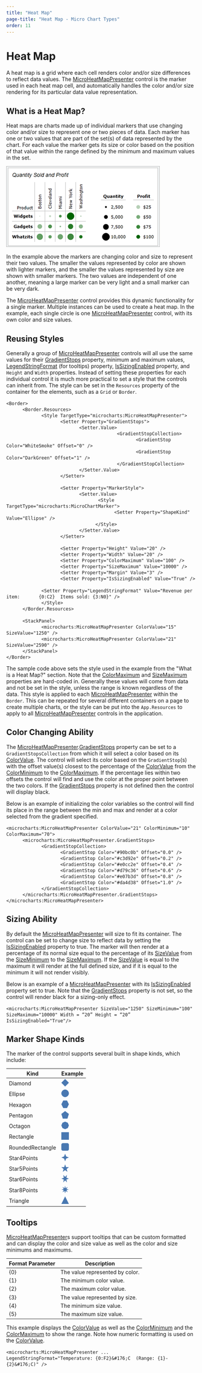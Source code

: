 ```yaml
---
title: "Heat Map"
page-title: "Heat Map - Micro Chart Types"
order: 11
---
```

# Heat Map

A heat map is a grid where each cell renders color and/or size differences to reflect data values.  The [MicroHeatMapPresenter](xref:ActiproSoftware.Windows.Controls.MicroCharts.MicroHeatMapPresenter) control is the marker used in each heat map cell, and automatically handles the color and/or size rendering for its particular data value representation.

## What is a Heat Map?

Heat maps are charts made up of individual markers that use changing color and/or size to represent one or two pieces of data. Each marker has one or two values that are part of the set(s) of data represented by the chart. For each value the marker gets its size or color based on the position of that value within the range defined by the minimum and maximum values in the set.

![Screenshot](../images/heat-map-size-and-color.png)

In the example above the markers are changing color and size to represent their two values. The smaller the values represented by color are shown with lighter markers, and the smaller the values represented by size are shown with smaller markers. The two values are independent of one another, meaning a large marker can be very light and a small marker can be very dark.

The [MicroHeatMapPresenter](xref:ActiproSoftware.Windows.Controls.MicroCharts.MicroHeatMapPresenter) control provides this dynamic functionality for a single marker.  Multiple instances can be used to create a heat map. In the example, each single circle is one [MicroHeatMapPresenter](xref:ActiproSoftware.Windows.Controls.MicroCharts.MicroHeatMapPresenter) control, with its own color and size values.

## Reusing Styles

Generally a group of [MicroHeatMapPresenter](xref:ActiproSoftware.Windows.Controls.MicroCharts.MicroHeatMapPresenter) controls will all use the same values for their [GradientStops](xref:ActiproSoftware.Windows.Controls.MicroCharts.MicroHeatMapPresenter.GradientStops) property, minimum and maximum values, [LegendStringFormat](xref:ActiproSoftware.Windows.Controls.MicroCharts.MicroHeatMapPresenter.LegendStringFormat) (for tooltips) property, [IsSizingEnabled](xref:ActiproSoftware.Windows.Controls.MicroCharts.MicroHeatMapPresenter.IsSizingEnabled) property, and `Height` and `Width` properties. Instead of setting these properties for each individual control it is much more practical to set a style that the controls can inherit from. The style can be set in the `Resources` property of the container for the elements, such as a `Grid` or `Border`.

```xaml
<Border>
      <Border.Resources>
             <Style TargetType="microcharts:MicroHeatMapPresenter">
                    <Setter Property="GradientStops">
                           <Setter.Value>
                                         <GradientStopCollection>
                                                <GradientStop Color="WhiteSmoke" Offset="0" />
                                                <GradientStop Color="DarkGreen" Offset="1" />
                                         </GradientStopCollection>
                           </Setter.Value>
                    </Setter>

                    <Setter Property="MarkerStyle">
                           <Setter.Value>
                                  <Style TargetType="microcharts:MicroChartMarker">
                                        <Setter Property="ShapeKind" Value="Ellipse" />
                                 </Style>
                           </Setter.Value>
                    </Setter>
                          
                    <Setter Property="Height" Value="20" />
                    <Setter Property="Width" Value="20" />
                    <Setter Property="ColorMaximum" Value="100" />
                    <Setter Property="SizeMaximum" Value="10000" />
                    <Setter Property="Margin" Value="3" />
                    <Setter Property="IsSizingEnabled" Value="True" />

             <Setter Property="LegendStringFormat" Value="Revenue per item:       {0:C2}  Items sold: {3:N0}" />
             </Style>
      </Border.Resources>

      <StackPanel>
             <microcharts:MicroHeatMapPresenter ColorValue="15" SizeValue="1250" />
             <microcharts:MicroHeatMapPresenter ColorValue="21" SizeValue="2590" />
      </StackPanel>
</Border>
```

The sample code above sets the style used in the example from the "What is a Heat Map?" section. Note that the [ColorMaximum](xref:ActiproSoftware.Windows.Controls.MicroCharts.MicroHeatMapPresenter.ColorMaximum) and [SizeMaximum](xref:ActiproSoftware.Windows.Controls.MicroCharts.MicroHeatMapPresenter.SizeMaximum) properties are hard-coded in.  Generally these values will come from data and not be set in the style, unless the range is known regardless of the data. This style is applied to each [MicroHeatMapPresenter](xref:ActiproSoftware.Windows.Controls.MicroCharts.MicroHeatMapPresenter) within the `Border`.  This can be repeated for several different containers on a page to create multiple charts, or the style can be put into the `App.Resources` to apply to all [MicroHeatMapPresenter](xref:ActiproSoftware.Windows.Controls.MicroCharts.MicroHeatMapPresenter) controls in the application.

## Color Changing Ability

The [MicroHeatMapPresenter](xref:ActiproSoftware.Windows.Controls.MicroCharts.MicroHeatMapPresenter).[GradientStops](xref:ActiproSoftware.Windows.Controls.MicroCharts.MicroHeatMapPresenter.GradientStops) property can be set to a `GradientStopsCollection` from which it will select a color based on its [ColorValue](xref:ActiproSoftware.Windows.Controls.MicroCharts.MicroHeatMapPresenter.ColorValue).  The control will select its color based on the `GradientStop`(s) with the offset value(s) closest to the percentage of the [ColorValue](xref:ActiproSoftware.Windows.Controls.MicroCharts.MicroHeatMapPresenter.ColorValue) from the [ColorMinimum](xref:ActiproSoftware.Windows.Controls.MicroCharts.MicroHeatMapPresenter.ColorMinimum) to the [ColorMaximum](xref:ActiproSoftware.Windows.Controls.MicroCharts.MicroHeatMapPresenter.ColorMaximum).  If the percentage lies within two offsets the control will find and use the color at the proper point between the two colors.  If the [GradientStops](xref:ActiproSoftware.Windows.Controls.MicroCharts.MicroHeatMapPresenter.GradientStops) property is not defined then the control will display black.

Below is an example of initializing the color variables so the control will find its place in the range between the min and max and render at a color selected from the gradient specified.

```xaml
<microcharts:MicroHeatMapPresenter ColorValue="21" ColorMinimum="10" ColorMaximum="70">
      <microcharts:MicroHeatMapPresenter.GradientStops>
             <GradientStopCollection>
                    <GradientStop Color="#90bc0b" Offset="0.0" />
                    <GradientStop Color="#c3d92e" Offset="0.2" />
                    <GradientStop Color="#e0cc2e" Offset="0.4" />
                    <GradientStop Color="#d79c36" Offset="0.6" />
                    <GradientStop Color="#e07b3d" Offset="0.8" />
                    <GradientStop Color="#da4d38" Offset="1.0" />
             </GradientStopCollection>
      </microcharts:MicroHeatMapPresenter.GradientStops>
</microcharts:MicroHeatMapPresenter>
```

## Sizing Ability

By default the [MicroHeatMapPresenter](xref:ActiproSoftware.Windows.Controls.MicroCharts.MicroHeatMapPresenter) will size to fit its container. The control can be set to change size to reflect data by setting the [IsSizingEnabled](xref:ActiproSoftware.Windows.Controls.MicroCharts.MicroHeatMapPresenter.IsSizingEnabled) property to true. The marker will then render at a percentage of its normal size equal to the percentage of its [SizeValue](xref:ActiproSoftware.Windows.Controls.MicroCharts.MicroHeatMapPresenter.SizeValue) from the [SizeMinimum](xref:ActiproSoftware.Windows.Controls.MicroCharts.MicroHeatMapPresenter.SizeMinimum) to the [SizeMaximum](xref:ActiproSoftware.Windows.Controls.MicroCharts.MicroHeatMapPresenter.SizeMaximum).  If the [SizeValue](xref:ActiproSoftware.Windows.Controls.MicroCharts.MicroHeatMapPresenter.SizeValue) is equal to the maximum it will render at the full defined size, and if it is equal to the minimum it will not render visibly.

Below is an example of a [MicroHeatMapPresenter](xref:ActiproSoftware.Windows.Controls.MicroCharts.MicroHeatMapPresenter) with its [IsSizingEnabled](xref:ActiproSoftware.Windows.Controls.MicroCharts.MicroHeatMapPresenter.IsSizingEnabled) property set to true. Note that the [GradientStops](xref:ActiproSoftware.Windows.Controls.MicroCharts.MicroHeatMapPresenter.GradientStops) property is not set, so the control will render black for a sizing-only effect.

```xaml
<microcharts:MicroHeatMapPresenter SizeValue="1250" SizeMinimum="100" SizeMaximum="10000" Width = “20” Height = “20” IsSizingEnabled="True"/>
```

## Marker Shape Kinds

The marker of the control supports several built in shape kinds, which include:

| Kind | Example |
|-----|-----|
| Diamond | ![Screenshot](../images/marker-diamond.png) |
| Ellipse | ![Screenshot](../images/marker-ellipse.png) |
| Hexagon | ![Screenshot](../images/marker-hexagon.png) |
| Pentagon | ![Screenshot](../images/marker-pentagon.png) |
| Octagon | ![Screenshot](../images/marker-octagon.png) |
| Rectangle | ![Screenshot](../images/marker-rectangle.png) |
| RoundedRectangle | ![Screenshot](../images/marker-rounded-rectangle.png) |
| Star4Points | ![Screenshot](../images/marker-star4-points.png) |
| Star5Points | ![Screenshot](../images/marker-star5-points.png) |
| Star6Points | ![Screenshot](../images/marker-star6-points.png) |
| Star8Points | ![Screenshot](../images/marker-star8-points.png) |
| Triangle | ![Screenshot](../images/marker-triangle.png) |

## Tooltips

[MicroHeatMapPresenter](xref:ActiproSoftware.Windows.Controls.MicroCharts.MicroHeatMapPresenter)s support tooltips that can be custom formatted and can display the color and size value as well as the color and size minimums and maximums.

| Format Parameter | Description |
|-----|-----|
| \{0} | The value represented by color. |
| \{1} | The minimum color value. |
| \{2} | The maximum color value. |
| \{3} | The value represented by size. |
| \{4} | The minimum size value. |
| \{5} | The maximum size value. |

This example displays the [ColorValue](xref:ActiproSoftware.Windows.Controls.MicroCharts.MicroHeatMapPresenter.ColorValue) as well as the [ColorMinimum](xref:ActiproSoftware.Windows.Controls.MicroCharts.MicroHeatMapPresenter.ColorMinimum) and the [ColorMaximum](xref:ActiproSoftware.Windows.Controls.MicroCharts.MicroHeatMapPresenter.ColorMaximum) to show the range.  Note how numeric formatting is used on the [ColorValue](xref:ActiproSoftware.Windows.Controls.MicroCharts.MicroHeatMapPresenter.ColorValue).

```xaml
<microcharts:MicroHeatMapPresenter ... LegendStringFormat="Temperature: {0:F2}&#176;C  (Range: {1}-{2}&#176;C)" />
```
